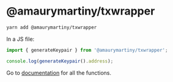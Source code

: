 # @amaurymartiny/txwrapper

```bash
yarn add @amaurymartiny/txwrapper
```

In a JS file:

```typescript
import { generateKeypair } from '@amaurymartiny/txwrapper';

console.log(generateKeypair().address);
```

Go to [documentation](https://github.com/amaurymartiny/txwrapper/tree/master/docs/globals.md) for all the functions.
